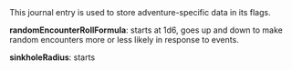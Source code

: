<div class="ecr ecr-wrapper ecr-markeddown">
This journal entry is used to store adventure-specific data in its flags.

**randomEncounterRollFormula**: starts at 1d6, goes up and down to make random encounters more or less likely in response to events.

**sinkholeRadius**: starts
</div>